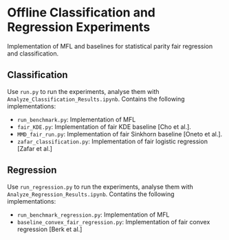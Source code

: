 # Offline Classification and Regression Experiments

Implementation of MFL and baselines for statistical parity fair regression and classification.

## Classification
Use `run.py` to run the experiments, analyse them with `Analyze_Classification_Results.ipynb`. Contains the following implementations:
- `run_benchmark.py`: Implementation of MFL
- `fair_KDE.py`: Implementation of fair KDE baseline [Cho et al.].
- `MMD_fair_run.py`: Implementation of fair Sinkhorn baseline [Oneto et al.].
- `zafar_classification.py`: Implementation of fair logistic regression [Zafar et al.]

## Regression
Use `run_regression.py` to run the experiments, analyse them with `Analyze_Regression_Results.ipynb`. Contatins the following implementations:
- `run_benchmark_regression.py`: Implementation of MFL
- `baseline_convex_fair_regression.py`: Implementation of fair convex regression [Berk et al.]